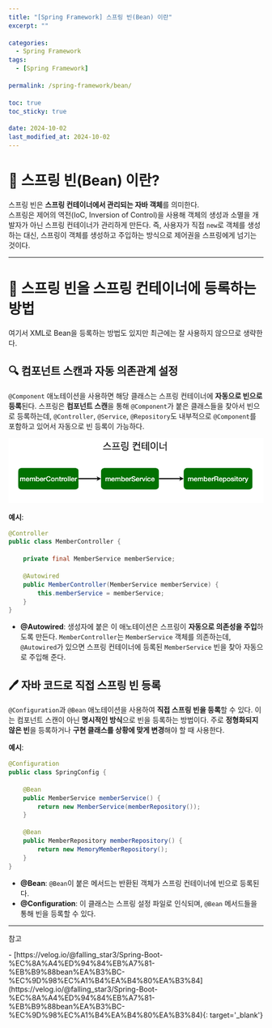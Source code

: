 ```yaml
---
title: "[Spring Framework] 스프링 빈(Bean) 이란"
excerpt: ""

categories:
  - Spring Framework
tags:
  - [Spring Framework]

permalink: /spring-framework/bean/

toc: true
toc_sticky: true

date: 2024-10-02
last_modified_at: 2024-10-02
---
```

# 🫘 스프링 빈(Bean) 이란?
스프링 빈은 **스프링 컨테이너에서 관리되는 자바 객체**를 의미한다.  
스프링은 제어의 역전(IoC, Inversion of Control)을 사용해 객체의 생성과 소멸을 개발자가 아닌 스프링 컨테이너가 관리하게 만든다. 즉, 사용자가 직접 `new`로 객체를 생성하는 대신, 스프링이 객체를 생성하고 주입하는 방식으로 제어권을 스프링에게 넘기는 것이다.

---

# 🔧 스프링 빈을 스프링 컨테이너에 등록하는 방법

여기서 XML로 Bean을 등록하는 방법도 있지만 최근에는 잘 사용하지 않으므로 생략한다.

## 🔍 컴포넌트 스캔과 자동 의존관계 설정
`@Component` 애노테이션을 사용하면 해당 클래스는 스프링 컨테이너에 **자동으로 빈으로 등록**된다. 스프링은 **컴포넌트 스캔**을 통해 `@Component`가 붙은 클래스들을 찾아서 빈으로 등록하는데, `@Controller`, `@Service`, `@Repository`도 내부적으로 `@Component`를 포함하고 있어서 자동으로 빈 등록이 가능하다.

![alt text](/assets/images/posts_img/spring-framework/bean/img1.png)

**예시**:

```java
@Controller
public class MemberController {

    private final MemberService memberService;

    @Autowired
    public MemberController(MemberService memberService) {
        this.memberService = memberService;
    }
}
```

- **@Autowired**: 생성자에 붙은 이 애노테이션은 스프링이 **자동으로 의존성을 주입**하도록 만든다. `MemberController`는 `MemberService` 객체를 의존하는데, `@Autowired`가 있으면 스프링 컨테이너에 등록된 `MemberService` 빈을 찾아 자동으로 주입해 준다.

## 🖊️ 자바 코드로 직접 스프링 빈 등록

`@Configuration`과 `@Bean` 애노테이션을 사용하여 **직접 스프링 빈을 등록**할 수 있다. 이는 컴포넌트 스캔이 아닌 **명시적인 방식**으로 빈을 등록하는 방법이다. 주로 **정형화되지 않은 빈**을 등록하거나 **구현 클래스를 상황에 맞게 변경**해야 할 때 사용한다.

**예시**:

```java
@Configuration
public class SpringConfig {

    @Bean
    public MemberService memberService() {
        return new MemberService(memberRepository());
    }

    @Bean
    public MemberRepository memberRepository() {
        return new MemoryMemberRepository();
    }
}
```

- **@Bean**: `@Bean`이 붙은 메서드는 반환된 객체가 스프링 컨테이너에 빈으로 등록된다.
- **@Configuration**: 이 클래스는 스프링 설정 파일로 인식되며, `@Bean` 메서드들을 통해 빈을 등록할 수 있다.

---

<p class='ref'>참고</p>
- [https://velog.io/@falling_star3/Spring-Boot-%EC%8A%A4%ED%94%84%EB%A7%81-%EB%B9%88bean%EA%B3%BC-%EC%9D%98%EC%A1%B4%EA%B4%80%EA%B3%84](https://velog.io/@falling_star3/Spring-Boot-%EC%8A%A4%ED%94%84%EB%A7%81-%EB%B9%88bean%EA%B3%BC-%EC%9D%98%EC%A1%B4%EA%B4%80%EA%B3%84){: target='_blank'}